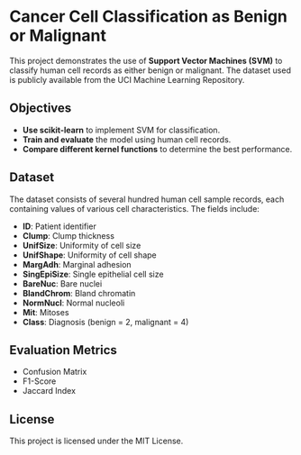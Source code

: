 # Cancer Cell Classification as Benign or Malignant

This project demonstrates the use of **Support Vector Machines (SVM)** to classify human cell records as either benign or malignant. The dataset used is publicly available from the UCI Machine Learning Repository.

## Objectives

- **Use scikit-learn** to implement SVM for classification.
- **Train and evaluate** the model using human cell records.
- **Compare different kernel functions** to determine the best performance.

## Dataset

The dataset consists of several hundred human cell sample records, each containing values of various cell characteristics. The fields include:

- **ID**: Patient identifier
- **Clump**: Clump thickness
- **UnifSize**: Uniformity of cell size
- **UnifShape**: Uniformity of cell shape
- **MargAdh**: Marginal adhesion
- **SingEpiSize**: Single epithelial cell size
- **BareNuc**: Bare nuclei
- **BlandChrom**: Bland chromatin
- **NormNucl**: Normal nucleoli
- **Mit**: Mitoses
- **Class**: Diagnosis (benign = 2, malignant = 4)

## Evaluation Metrics

- Confusion Matrix
- F1-Score
- Jaccard Index

## License

This project is licensed under the MIT License.


